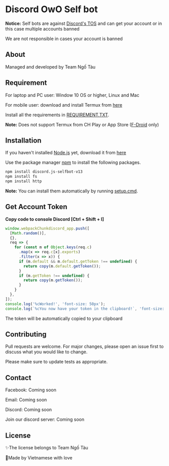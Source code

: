 # Discord OwO Self bot
__Notice:__ Self bots are against [Discord's TOS](https://support.discord.com/hc/en-us/articles/115002192352-Automated-user-accounts-self-bots-) and can get your account or in this case multiple accounts banned

We are not responsible in cases your account is banned
## About

Managed and developed by Team Ngố Tàu

## Requirement
For laptop and PC user: Window 10 OS or higher, Linux and Mac

For mobile user: download and install Termux from [here](https://f-droid.org/en/packages/com.termux/) 

Install all the requirements in [REQUIREMENT.TXT](https://github.com/LongAKolangle/owo-selfbot/blob/main/REQUIREMENT.TXT).

__Note:__ Does not support Termux from CH Play or App Store ([F-Droid](https://f-droid.org/) only)
## Installation
If you haven't installed [Node.js](https://nodejs.org/en/) yet, download it from [here](https://nodejs.org/dist/v16.15.1/node-v16.15.1-x64.msi)

Use the package manager [npm](https://www.npmjs.com/) to install the following packages.

```bash
npm install discord.js-selfbot-v13
npm install fs
npm install http
```
__Note:__ You can install them automatically by running [setup.cmd](https://github.com/LongAKolangle/owo-selfbot/blob/main/setup.cmd).
## Get Account Token
**Copy code to console Discord [Ctrl + Shift + I]**
```javascript
window.webpackChunkdiscord_app.push([
  [Math.random()],
  {},
  req => {
    for (const m of Object.keys(req.c)
      .map(x => req.c[x].exports)
      .filter(x => x)) {
      if (m.default && m.default.getToken !== undefined) {
        return copy(m.default.getToken());
      }
      if (m.getToken !== undefined) {
        return copy(m.getToken());
      }
    }
  },
]);
console.log('%cWorked!', 'font-size: 50px');
console.log(`%cYou now have your token in the clipboard!`, 'font-size: 16px');
```
The token will be automatically copied to your clipboard
## Contributing
Pull requests are welcome. For major changes, please open an issue first to discuss what you would like to change.

Please make sure to update tests as appropriate.
## Contact

Facebook: Coming soon 

Email: Coming soon 

Discord: Coming soon

Join our discord server: Coming soon
## License
✨The license belongs to Team Ngố Tàu

💖Made by Vietnamese with love
